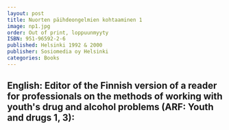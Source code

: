 ```yaml
---
layout: post
title: Nuorten päihdeongelmien kohtaaminen 1
image: np1.jpg
order: Out of print, loppuunmyyty
ISBN: 951-96592-2-6
published: Helsinki 1992 & 2000
publisher: Sosiomedia oy Helsinki
categories: Books
---
```

English: Editor of the Finnish version of a reader for professionals on the methods of working with youth's drug and alcohol problems (ARF: Youth and drugs 1, 3):
---
